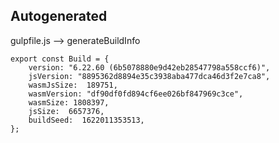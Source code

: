 Autogenerated
-------------

gulpfile.js --> generateBuildInfo

```
export const Build = {
    version: "6.22.60 (6b5078880e9d42eb28547798a558ccf6)",
    jsVersion: "8895362d8894e35c3938aba477dca46d3f2e7ca8",
    wasmJsSize:  189751,
    wasmVersion: "df90df0fd894cf6ee026bf847969c3ce",
    wasmSize: 1808397,
    jsSize:  6657376,
    buildSeed:  1622011353513,
};

```



